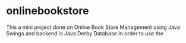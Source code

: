 # onlinebookstore
This a mini project done on Online Book Store Management using Java Swings and backend is Java Derby Database.In order to use the 
